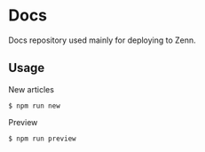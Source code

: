 # Docs

Docs repository used mainly for deploying to Zenn.

## Usage
New articles
```
$ npm run new
```

Preview
```
$ npm run preview
```